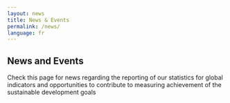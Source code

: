 ```yaml
---
layout: news
title: News & Events
permalink: /news/
language: fr
---
```


## News and Events
Check this page for news regarding the reporting of our statistics for global indicators and opportunities to contribute to measuring achievement of the sustainable development goals
